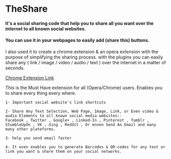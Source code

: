 
# TheShare
#### It's a social sharing code that help you to share all you want over the internet to all known social websites. 

#### You can use it in your webpages to easily add (share this) buttons. 

I also used it to create a chrome  extension & an opera extension with the purpose of simplifying the sharing process. with the plugins you can easily share any ( link / image / video / audio / text ) over the internet in a matter of seconds. 

[Chrome Extension Link](https://chrome.google.com/webstore/detail/theshare/ighbcekeolbcaimlofkjjmnkejlnelaf)


This is the Must Have extension for all (Opera/Chrome) users.
Enables you to share every thing every where.

    1- Important social website's link shortcuts

    2- Share Any Text Selection, Web Page, Image, Link, or Even video & audio Elements to all known social media websites:-
    Facebook , Twitter , Google+ , Linked-In , Pinterest , Tumblr , StumbleUpOn , VK , Xing , Reddit , Or enven Send An Email and many many other plateforms. 

    3- help you send email faster

    4- It even enables you to generate Barcodes & QR-codes for any text or link you want & share them on your social networks.

